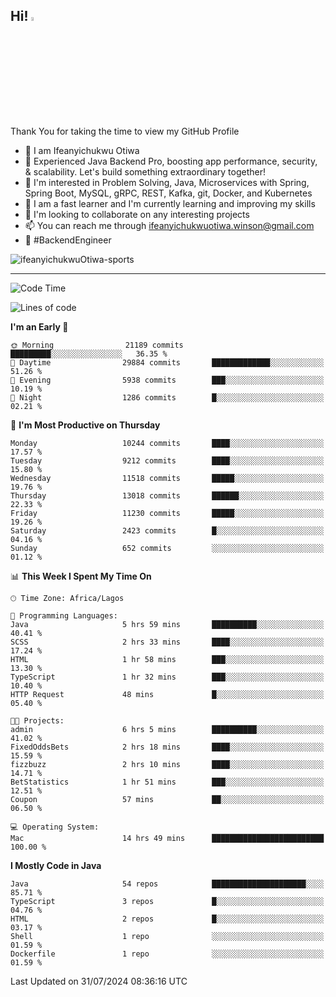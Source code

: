 <!-- BLOG-POST-LIST:START --><!-- BLOG-POST-LIST:END -->

## Hi! <img src="https://media.giphy.com/media/hvRJCLFzcasrR4ia7z/giphy.gif" width="4%"> 

Thank You for taking the time to view my GitHub Profile

- 👋 I am Ifeanyichukwu Otiwa
- 🚀 Experienced Java Backend Pro, boosting app performance, security, & scalability. Let's build something extraordinary together!
- 👀 I'm interested in Problem Solving, Java, Microservices with Spring, Spring Boot, MySQL, gRPC, REST, Kafka, git, Docker, and Kubernetes
- 🌱 I am a fast learner and I'm currently learning and improving my skills
- 💞️ I'm looking to collaborate on any interesting projects
- 📫 You can reach me through ifeanyichukwuotiwa.winson@gmail.com
- 🚀 #BackendEngineer

<p align="left" marginTop="10px"> <img src="https://komarev.com/ghpvc/?username=ifeanyichukwuOtiwa-sports&label=Profile%20views&color=0e75b6&style=for-the-badge" alt="ifeanyichukwuOtiwa-sports" /> </p>

***

<!--START_SECTION:waka-->
![Code Time](http://img.shields.io/badge/Code%20Time-2%2C704%20hrs%2013%20mins-blue)

![Lines of code](https://img.shields.io/badge/From%20Hello%20World%20I%27ve%20Written-14.3%20million%20lines%20of%20code-blue)

**I'm an Early 🐤** 

```text
🌞 Morning                21189 commits       █████████░░░░░░░░░░░░░░░░   36.35 % 
🌆 Daytime                29884 commits       █████████████░░░░░░░░░░░░   51.26 % 
🌃 Evening                5938 commits        ███░░░░░░░░░░░░░░░░░░░░░░   10.19 % 
🌙 Night                  1286 commits        █░░░░░░░░░░░░░░░░░░░░░░░░   02.21 % 
```
📅 **I'm Most Productive on Thursday** 

```text
Monday                   10244 commits       ████░░░░░░░░░░░░░░░░░░░░░   17.57 % 
Tuesday                  9212 commits        ████░░░░░░░░░░░░░░░░░░░░░   15.80 % 
Wednesday                11518 commits       █████░░░░░░░░░░░░░░░░░░░░   19.76 % 
Thursday                 13018 commits       ██████░░░░░░░░░░░░░░░░░░░   22.33 % 
Friday                   11230 commits       █████░░░░░░░░░░░░░░░░░░░░   19.26 % 
Saturday                 2423 commits        █░░░░░░░░░░░░░░░░░░░░░░░░   04.16 % 
Sunday                   652 commits         ░░░░░░░░░░░░░░░░░░░░░░░░░   01.12 % 
```


📊 **This Week I Spent My Time On** 

```text
🕑︎ Time Zone: Africa/Lagos

💬 Programming Languages: 
Java                     5 hrs 59 mins       ██████████░░░░░░░░░░░░░░░   40.41 % 
SCSS                     2 hrs 33 mins       ████░░░░░░░░░░░░░░░░░░░░░   17.24 % 
HTML                     1 hr 58 mins        ███░░░░░░░░░░░░░░░░░░░░░░   13.30 % 
TypeScript               1 hr 32 mins        ███░░░░░░░░░░░░░░░░░░░░░░   10.40 % 
HTTP Request             48 mins             █░░░░░░░░░░░░░░░░░░░░░░░░   05.40 % 

🐱‍💻 Projects: 
admin                    6 hrs 5 mins        ██████████░░░░░░░░░░░░░░░   41.02 % 
FixedOddsBets            2 hrs 18 mins       ████░░░░░░░░░░░░░░░░░░░░░   15.59 % 
fizzbuzz                 2 hrs 10 mins       ████░░░░░░░░░░░░░░░░░░░░░   14.71 % 
BetStatistics            1 hr 51 mins        ███░░░░░░░░░░░░░░░░░░░░░░   12.51 % 
Coupon                   57 mins             ██░░░░░░░░░░░░░░░░░░░░░░░   06.50 % 

💻 Operating System: 
Mac                      14 hrs 49 mins      █████████████████████████   100.00 % 
```

**I Mostly Code in Java** 

```text
Java                     54 repos            █████████████████████░░░░   85.71 % 
TypeScript               3 repos             █░░░░░░░░░░░░░░░░░░░░░░░░   04.76 % 
HTML                     2 repos             █░░░░░░░░░░░░░░░░░░░░░░░░   03.17 % 
Shell                    1 repo              ░░░░░░░░░░░░░░░░░░░░░░░░░   01.59 % 
Dockerfile               1 repo              ░░░░░░░░░░░░░░░░░░░░░░░░░   01.59 % 
```




 Last Updated on 31/07/2024 08:36:16 UTC
<!--END_SECTION:waka-->

<!--
<p align="center">
![trophy](https://github-profile-trophy.vercel.app/?username=ifeanyichukwuOtiwa-sports&theme=onedark) (https://github.com/ryo-ma/github-profile-trophy)
</p>
-->

<!---
ifeanyi-otiwa/ifeanyi-otiwa is a ✨ special ✨ repository because its `README.md` (this file) appears on your GitHub profile.
You can click the Preview link to take a look at your changes.
--->
